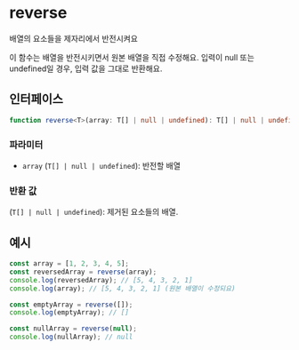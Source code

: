 # reverse

배열의 요소들을 제자리에서 반전시켜요

이 함수는 배열을 반전시키면서 원본 배열을 직접 수정해요. 입력이 null 또는 undefined일 경우, 입력 값을 그대로 반환해요.

## 인터페이스

```typescript
function reverse<T>(array: T[] | null | undefined): T[] | null | undefined;
```

### 파라미터

- `array` (`T[] | null | undefined`): 반전할 배열

### 반환 값

(`T[] | null | undefined`): 제거된 요소들의 배열.

## 예시

```typescript
const array = [1, 2, 3, 4, 5];
const reversedArray = reverse(array);
console.log(reversedArray); // [5, 4, 3, 2, 1]
console.log(array); // [5, 4, 3, 2, 1] (원본 배열이 수정되요)

const emptyArray = reverse([]);
console.log(emptyArray); // []

const nullArray = reverse(null);
console.log(nullArray); // null
```
